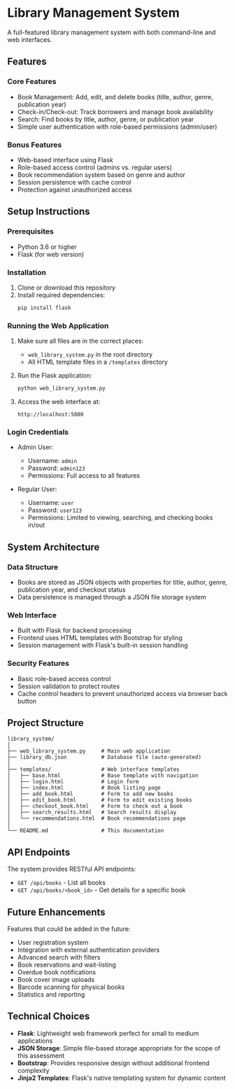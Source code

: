 # Library Management System

A full-featured library management system with both command-line and web interfaces.

## Features

### Core Features
- Book Management: Add, edit, and delete books (title, author, genre, publication year)
- Check-in/Check-out: Track borrowers and manage book availability
- Search: Find books by title, author, genre, or publication year
- Simple user authentication with role-based permissions (admin/user)

### Bonus Features
- Web-based interface using Flask
- Role-based access control (admins vs. regular users)
- Book recommendation system based on genre and author
- Session persistence with cache control
- Protection against unauthorized access

## Setup Instructions

### Prerequisites
- Python 3.6 or higher
- Flask (for web version)

### Installation

1. Clone or download this repository
2. Install required dependencies:
   ```bash
   pip install flask
   ```

### Running the Web Application

1. Make sure all files are in the correct places:
   - `web_library_system.py` in the root directory
   - All HTML template files in a `/templates` directory

2. Run the Flask application:
   ```bash
   python web_library_system.py
   ```

3. Access the web interface at:
   ```
   http://localhost:5000
   ```

### Login Credentials

- Admin User:
  - Username: `admin`
  - Password: `admin123`
  - Permissions: Full access to all features

- Regular User:
  - Username: `user`
  - Password: `user123`
  - Permissions: Limited to viewing, searching, and checking books in/out

## System Architecture

### Data Structure
- Books are stored as JSON objects with properties for title, author, genre, publication year, and checkout status
- Data persistence is managed through a JSON file storage system

### Web Interface
- Built with Flask for backend processing
- Frontend uses HTML templates with Bootstrap for styling
- Session management with Flask's built-in session handling

### Security Features
- Basic role-based access control
- Session validation to protect routes
- Cache control headers to prevent unauthorized access via browser back button

## Project Structure

```
library_system/
│
├── web_library_system.py     # Main web application
├── library_db.json           # Database file (auto-generated)
│
├── templates/                # Web interface templates
│   ├── base.html             # Base template with navigation
│   ├── login.html            # Login form
│   ├── index.html            # Book listing page
│   ├── add_book.html         # Form to add new books
│   ├── edit_book.html        # Form to edit existing books
│   ├── checkout_book.html    # Form to check out a book
│   ├── search_results.html   # Search results display
│   └── recommendations.html  # Book recommendations page
│
└── README.md                 # This documentation
```

## API Endpoints

The system provides RESTful API endpoints:

- `GET /api/books` - List all books
- `GET /api/books/<book_id>` - Get details for a specific book

## Future Enhancements

Features that could be added in the future:

- User registration system
- Integration with external authentication providers
- Advanced search with filters
- Book reservations and wait-listing
- Overdue book notifications
- Book cover image uploads
- Barcode scanning for physical books
- Statistics and reporting

## Technical Choices

- **Flask**: Lightweight web framework perfect for small to medium applications
- **JSON Storage**: Simple file-based storage appropriate for the scope of this assessment
- **Bootstrap**: Provides responsive design without additional frontend complexity
- **Jinja2 Templates**: Flask's native templating system for dynamic content

